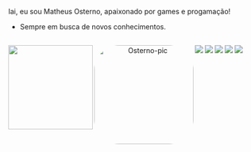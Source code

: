 Iai, eu sou Matheus Osterno, apaixonado por games e progamação!
- Sempre em busca de novos conhecimentos. 

  ##
  
<div align="center">
  <a href="https://github.com/matheusosterno">
  <img align="left" margin-top="160px" height="170em" src="https://github-readme-stats.vercel.app/api?username=matheusosterno&show_icons=true&theme=dracula&include_all_commits=true&count_private=true"/>
  <img align="left" alt="Osterno-pic" height="200" style="border-radius:50px;" src="https://media.discordapp.net/attachments/318968437714190339/999661613575581736/Matheus_Gaviao.png?width=671&height=671">
</div>
  
  ##
 
<div> 
  <a href="https://www.matheusosterno.com/" target="_blank"><img src="https://img.shields.io/badge/-Site-%230077B5?style=for-the-badge&logo=Site&logoColor=white" target="_blank"></a> 
  <a href="https://www.youtube.com/channel/UCeQV3HOLpSjj3YzsMVo99_Q" target="_blank"><img src="https://img.shields.io/badge/YouTube-FF0000?style=for-the-badge&logo=youtube&logoColor=white" target="_blank"></a>
  <a href="https://instagram.com/matheus.t.osterno" target="_blank"><img src="https://img.shields.io/badge/-Instagram-%23E4405F?style=for-the-badge&logo=instagram&logoColor=white" target="_blank"></a>
  <a href = "mailto:desenvolvedor@matheusosterno.com"><img src="https://img.shields.io/badge/-Gmail-%23333?style=for-the-badge&logo=gmail&logoColor=white" target="_blank"></a>
  <a href="https://www.linkedin.com/in/matheus-osterno/" target="_blank"><img src="https://img.shields.io/badge/-LinkedIn-%230077B5?style=for-the-badge&logo=linkedin&logoColor=white" target="_blank"></a>
 
 
</div>
  
